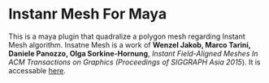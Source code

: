# Instanr Mesh For Maya

This is a maya plugin that quadralize a polygon mesh regarding Instant Mesh algorithm. Insatne Mesh is a work of  __Wenzel Jakob, Marco Tarini, Daniele Panozzo, Olga Sorkine-Hornung__, *Instant Field-Aligned Meshes In ACM Transactions on Graphics (Proceedings of SIGGRAPH Asia 2015*). It is accessable [here](https://github.com/wjakob/instant-meshes).
